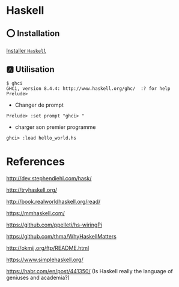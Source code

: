 # Haskell

## :o: Installation

[Installer `Haskell`](install.md) 

## :a: Utilisation

```
$ ghci
GHCi, version 8.4.4: http://www.haskell.org/ghc/  :? for help
Prelude> 
```

* Changer de prompt

```
Prelude> :set prompt "ghci> "
```

* charger son premier programme


```
ghci> :load hello_world.hs
```

# References

http://dev.stephendiehl.com/hask/

http://tryhaskell.org/

http://book.realworldhaskell.org/read/

https://mmhaskell.com/

https://github.com/ppelleti/hs-wiringPi

https://github.com/thma/WhyHaskellMatters

http://okmij.org/ftp/README.html

https://www.simplehaskell.org/

https://habr.com/en/post/441350/ (Is Haskell really the language of geniuses and academia?)

